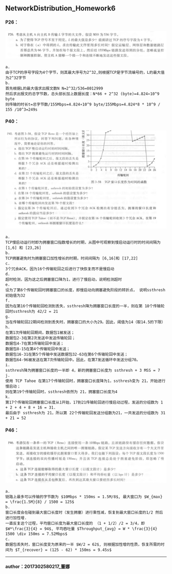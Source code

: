 ## NetworkDistribution_Homework6     

#### P26：
![img](img/P26.PNG)  
   
	a.   
	由于TCP的序号字段为4个字节，则其最大序号为2^32,则根据TCP是字节流编号的，L的最大值为2^32字节  
	b.  
	首先根据L的最大值求出报文数N N=2^32/536=8012999  
    然后求出报文的总字节数，总头部长加上数据长度：N*66 + 2^32 (byte)=4.824∗10^9 byte
    则传输的时长t=总字节数/155Mbps=4.824∗10^9 byte/155Mbps=4.824*8 * 10^9 / 155 /10^3=249s
    
#### P40：
![img](img/P40.PNG)  

	a.   
	TCP慢启动运行时即为拥塞窗口指数增长的时期，从图中可观察到慢启动运行时的时间间隔为 [1,6] 和 [23,26]   
	b.   
	TCP拥塞避免时为拥塞窗口加性增长的时期，时间间隔为 [6,16]和 [17,22]    
	c.  
	3个冗余ACK，因为16个传输轮回之后进行了快恢复而不是慢启动  
	d.   
	超时检测，因为这之后拥塞窗口降为1，进行了慢启动，说明检测超时   
	e.   
	设为了第6个传输轮回时拥塞窗口的长度，即慢启动向拥塞避免阶段的转折点， 说明ssthresh初始值为32  
	f.  
	因为在第16个传输轮回检测到丢失，ssthresh降为拥塞窗口长度的一半，则在第 18个传输轮回时ssthresh为 42/2 = 21   
	g.   
	当在传输轮回22期间检测到丢失时，拥塞窗口的大小为29。因此，阈值为14（取14.5的下限）    
	h.   
	在第1次传输轮回期间，数据包1被发送；  
	数据包2-3在第2次发送中发送传输轮回；  
	数据包4-7在第3传输轮回中发送；   
	数据包8-15在第4个传输轮回中发送；   
	数据包16-31在第5个传输中发送数据包32-63在第6个传输轮回中发送；   
	数据包64-96被发送在第7次传输轮回中。因此，在第7发送循环中发送分组70。   
	i.   
	ssthresh降为拥塞窗口长度的一半即 4，新的拥塞窗口长度为 ssthresh + 3 MSS = 7    
	j.   
	使用 TCP Tahoe 在第17个传输轮回时，拥塞窗口长度降为1，ssthresh变为 21，开始进行慢启动；   
	则在第19个传输轮回时，ssthresh依然为 21，拥塞窗口长度为4      
	k.  
	第17个传输轮回拥塞窗口长度从1开始，17到21传输轮回进行慢启动过程，发送的分组数为 1 + 2 + 4 + 8 + 16 = 31.    
	最后由于 ssthresh为 21，所以第 22个传输轮回发送分组数为21，一共发送的分组数为 31 + 21 = 52      
    
#### P46：   
![img](img/P46.PNG)  

	a.  
	链路上最多可以传输的字节数为 $10Mbps * 150ms = 1.5M/8$, 最大窗口为 $W_{max} = \frac{1.5M}{8} / 1500 = 125$   
	b.  
	窗口长度会在碰到最大窗口长度时（发生拥塞）进行乘性减，恢复到最大窗口长度的1/2 然后进行加性增.  
	一直反复这个过程，平均窗口长度为最大窗口长度的 （1 + 1/2）/2 = 3/4，即$W*\frac{3}{4} = 94$, 平均吞吐量 $Throughput_{avg} = W * \frac{3}{4} 1500 \div 150ms = 7.52Mbps$   
	c.  
	数据包丢失时，窗口长度变为原来的一半 $W/2 = 62$, 则根据加性增的性质，恢复所需的时间为 $T_{recover} = (125 - 62) * 150ms = 9.45s$   

****
#### author：2017302580217_董娜
